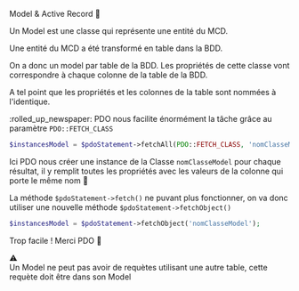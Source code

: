 Model & Active Record
:newspaper:  

Un Model est une classe qui représente une entité du MCD.  

Une entité du MCD a été transformé en table dans la BDD.  

On a donc un model par table de la BDD.
Les propriétés de cette classe vont correspondre à chaque colonne de la table de la BDD.  

A tel point que les propriétés et les colonnes de la table sont nommées à l'identique.  

:rolled_up_newspaper:
PDO nous facilite énormément la tâche grâce au paramètre `PDO::FETCH_CLASS`
```php
$instancesModel = $pdoStatement->fetchAll(PDO::FETCH_CLASS, 'nomClasseModel');
```
Ici PDO nous créer une instance de la Classe `nomClasseModel` pour chaque résultat, il y remplit toutes les propriétés avec les valeurs de la colonne qui porte le même nom :muscle:

La méthode `$pdoStatement->fetch()` ne puvant plus fonctionner, on va donc utiliser une nouvelle méthode `$pdoStatement->fetchObject()`
```php
$instancesModel = $pdoStatement->fetchObject('nomClasseModel');
```
Trop facile ! Merci PDO :pray:

:warning:  
Un Model ne peut pas avoir de requètes utilisant une autre table, cette requète doit être dans son Model